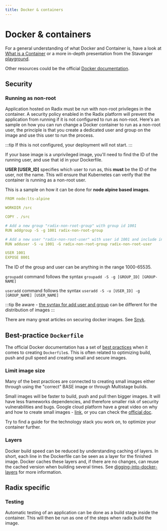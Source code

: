```yaml
---
title: Docker & containers
---
```


# Docker & containers

For a general understanding of what Docker and Container is, have a look at [What is a Container](https://www.docker.com/resources/what-container) or a more in-depth presentation from the Stavanger [playground](https://github.com/equinor/playground-stavanger/tree/master/docker-basic).

Other resources could be the official [Docker documentation](https://docs.docker.com/).

## Security

### Running as non-root

Application hosted on Radix must be run with non-root privileges in the container. A security policy enabled in the Radix platform will prevent the application from running if it is not configured to run as non-root. Here's an sample on how you can run change a Docker container to run as a non-root user, the principle is that you create a dedicated user and group on the image and use this user to run the process.

:::tip
If this is not configured, your deployment will not start.
:::

If your base image is a unprivileged image, you'll need to find the ID of the running user, and use that id in your Dockerfile.

**USER [USER_ID]** specifies which user to run as, this **must** be the ID of the user, not the name. This will ensure that Kubernetes can verify that the container is running as a non-root user.

This is a sample on how it can be done for **node alpine based images**.

```yaml
FROM node:lts-alpine

WORKDIR /src

COPY . /src

# Add a new group "radix-non-root-group" with group id 1001 
RUN addgroup -S -g 1001 radix-non-root-group

# Add a new user "radix-non-root-user" with user id 1001 and include in group
RUN adduser -S -u 1001 -G radix-non-root-group radix-non-root-user

USER 1001
EXPOSE 8001
```

The ID of the group and user can be anything in the range 1000-65535.

`groupadd` command follows the syntax `groupadd -S -g [GROUP_ID] [GROUP-NAME]`

`useradd` command follows the syntax `useradd -S -u [USER_ID] -g [GROUP_NAME] [USER_NAME]`

:::tip
Be aware - [the syntax for add user and group](/guides/docker-useradd/) can be different for the distribution of images
:::

There are many great articles on securing docker images. See [Snyk](https://res.cloudinary.com/snyk/image/upload/v1551798390/Docker_Image_Security_Best_Practices_.pdf).

## Best-practice `Dockerfile`

The official Docker documentation has a set of [best practices](https://docs.docker.com/develop/develop-images/dockerfile_best-practices/) when it comes to creating `Dockerfile`s. This is often related to optimizing build, push and pull speed and creating small and secure images.

### Limit image size

Many of the best practices are connected to creating small images either through using the "correct" BASE image or through Multistage builds.

Small images will be faster to build, push and pull then bigger images. It will have less frameworks dependencies, and therefore smaller risk of security vulnerabilities and bugs. Google cloud platform have a great video on why and how to create small images - [link](https://www.youtube.com/watch?v=wGz_cbtCiEA&list=PLIivdWyY5sqL3xfXz5xJvwzFW_tlQB_GB&index=2), or you can check the [official doc](https://docs.docker.com/develop/develop-images/multistage-build/).

Try to find a guide for the technology stack you work on, to optimize your container further.

### Layers

Docker build speed can be reduced by understanding caching of layers. In short, each line in the Dockerfile can be seen as a layer for the finished image. Docker caches these layers and, if there are no changes, can reuse the cached version when building several times. See [digging-into-docker-layers](https://medium.com/@jessgreb01/digging-into-docker-layers-c22f948ed612) for more information.

## Radix specific

### Testing

Automatic testing of an application can be done as a build stage inside the container. This will then be run as one of the steps when radix build the image. 

